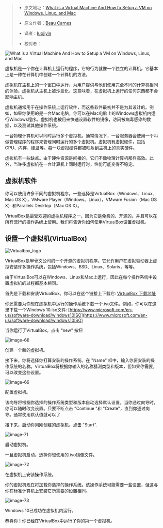 > - 原文地址：[What is a Virtual Machine And How to Setup a VM on Windows, Linux, and Mac](https://www.freecodecamp.org/news/what-is-a-virtual-machine-and-how-to-setup-a-vm-on-windows-linux-and-mac/)
> - 原文作者：[Beau Carnes](https://www.freecodecamp.org/news/author/beau/)
>
> - 译者：[luojiyin](https://github.com/luojiyin1987)
> - 校对者：

![What is a Virtual Machine And How to Setup a VM on Windows, Linux, and Mac](https://cdn-media-2.freecodecamp.org/w1280/5f9c9e98740569d1a4ca3df6.jpg)

虚拟机是一个你在计算机上运行的程序，它的行为就像一个独立的计算机。它基本上是一种在计算机中创建一个计算机的方法。

虚拟机在主机上的一个窗口中运行，为用户提供与他们使用完全不同的计算机相同的体验。虚拟机从主机上被沙盒化。这意味着，在虚拟机上运行的任何东西都不会影响主机。

虚拟机通常用于在操作系统上运行软件，而这些软件最初并不是为其设计的。例如，如果你使用的是一台Mac电脑，你可以在Mac电脑上的Windows虚拟机内运行Windows程序。虚拟机也被用来快速设置软件的镜像，访问被病毒感染的数据，以及测试其他操作系统。

一台物理计算机可以同时运行多个虚拟机。通常情况下，一台服务器会使用一个叫做管理程序的程序来管理同时运行的多个虚拟机。虚拟机有虚拟硬件，包括CPU、内存、硬盘等。每一块虚拟硬件都被映射到主机上的真实硬件。

虚拟机有一些缺点。由于硬件资源是间接的，它们不像物理计算机那样高效。此外，当许多虚拟机在一台计算机上同时运行时，性能可能变得不稳定。

## 虚拟机软件

你可以使用许多不同的虚拟机程序。一些选择是VirtualBox（Windows、Linux、Mac OS X），VMware Player（Windows、Linux），VMware Fusion（Mac OS X）和Parallels Desktop（Mac OS X）。

VirtualBox是最受欢迎的虚拟机程序之一，因为它是免费的、开源的，并且可以在所有流行的操作系统上使用。我们将告诉你如何使用VirtualBox设置虚拟机。

## 设置一个虚拟机(VirtualBox)

![Virtualbox_logo](https://upload.wikimedia.org/wikipedia/commons/d/d5/Virtualbox_logo.png)

VirtualBox是甲骨文公司的一个开源的虚拟机程序。它允许用户在虚拟驱动器上虚拟安装许多操作系统，包括Windows、BSD、Linux、Solaris，等等。

由于VirtualBox可以在Windows、Linux和Mac上运行，因此在每个操作系统中设置虚拟机的过程都基本相同。

首先是下载和安装VirtualBox。你可以在这个链接上下载它: [VirtualBox 下载地址](https://www.virtualbox.org/wiki/Downloads)

你还需要为你想在虚拟机中运行的操作系统下载一个.iso文件。例如，你可以在这里下载一个Windows 10.iso文件:  [https://www.microsoft.com/en-us/software-download/windows10ISO](https://www.microsoft.com/en-us/software-download/windows10ISO)

当你运行了VirtualBox，点击 "new" 按钮

![image-68](https://www.freecodecamp.org/news/content/images/2019/10/image-68.png)

创建一个新的虚拟机。

接下来，你将选择你打算安装的操作系统。在 "Name" 框中，输入你要安装的操作系统的名称。VirtualBox将根据你输入的名称猜测类型和版本，但如果你需要，可以改变这些设置。

![image-69](https://www.freecodecamp.org/news/content/images/2019/10/image-69.png)

配置虚拟机。

该向导将根据你选择的操作系统类型和版本自动选择默认设置。当你通过向导时，你可以随时改变设置。只要不断点击 "Continue "和 "Create"，直到你通过向导。通常使用默认值就可以了

接下来，启动你刚刚创建的虚拟机，点击 "Start".

![image-71](https://www.freecodecamp.org/news/content/images/2019/10/image-71.png)

启动虚拟机。

一旦虚拟机启动，选择你想使用的.iso镜像文件。

![image-72](https://www.freecodecamp.org/news/content/images/2019/10/image-72.png)

在虚拟机上安装操作系统。

你的虚拟机现在将加载你选择的操作系统。该操作系统可能需要一些设置，但这与你在标准计算机上安装它所需要的设置相同。

![image-73](https://www.freecodecamp.org/news/content/images/2019/10/image-73.png)

Windows 10已成功在虚拟机内运行。

恭喜你！你已经在VirtualBox中运行了你的第一个虚拟机。

